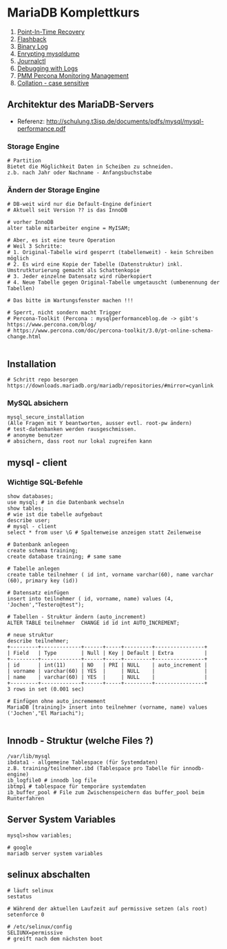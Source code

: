 # MariaDB Komplettkurs 


   1. [Point-In-Time Recovery](pit-recovery.md)
   1. [Flashback](flashback.md)
   1. [Binary Log](binarylog.md)
   1. [Enrypting mysqldump](encryption-openssl-mysqldump.md)
   1. [Journalctl](journalctl.md)
   1. [Debugging with Logs](logs-debug.md)
   1. [PMM Percona Monitoring Management](percona-monitoring-management.md)
   1. [Collation - case sensitive](collation-case-sensitive.md) 
  

## Architektur des MariaDB-Servers 

  * Referenz: http://schulung.t3isp.de/documents/pdfs/mysql/mysql-performance.pdf

### Storage Engine 

```
# Partition 
Bietet die Möglichkeit Daten in Scheiben zu schneiden. 
z.b. nach Jahr oder Nachname - Anfangsbuchstabe
```

### Ändern der Storage Engine 

```
# DB-weit wird nur die Default-Engine definiert 
# Aktuell seit Version ?? is das InnoDB 

# vorher InnoDB 
alter table mitarbeiter engine = MyISAM;

# Aber, es ist eine teure Operation 
# Weil 3 Schritte:
# 1. Original-Tabelle wird gesperrt (tabellenweit) - kein Schreiben möglich 
# 2. Es wird eine Kopie der Tabelle (Datenstruktur) inkl. Umstrutkturierung gemacht als Schattenkopie 
# 3. Jeder einzelne Datensatz wird rüberkopiert
# 4. Neue Tabelle gegen Original-Tabelle umgetauscht (umbenennung der Tabellen) 

# Das bitte im Wartungsfenster machen !!! 

# Sperrt, nicht sondern macht Trigger 
# Percona-Toolkit (Percona : mysqlperformanceblog.de -> gibt's https://www.percona.com/blog/
# https://www.percona.com/doc/percona-toolkit/3.0/pt-online-schema-change.html


```
 ## Installation 
 
 ```
 # Schritt repo besorgen 
 https://downloads.mariadb.org/mariadb/repositories/#mirror=cyanlink
 
 ```
 
 ### MySQL absichern 
 
 ```
 mysql_secure_installation 
 (Alle Fragen mit Y beantworten, ausser evtl. root-pw ändern) 
 # test-datenbanken werden rausgeschmissen.
 # anonyme benutzer 
 # absichern, dass root nur lokal zugreifen kann 
 ```
 
 ## mysql - client 
 
 ### Wichtige SQL-Befehle ###
 
 ```
 show databases; 
 use mysql; # in die Datenbank wechseln 
 show tables; 
 # wie ist die tabelle aufgebaut 
 describe user; 
 # mysql - client 
 select * from user \G # Spaltenweise anzeigen statt Zeilenweise 
 
 # Datenbank anlegeen
 create schema training;
 create database training; # same same  

 # Tabelle anlegen
 create table teilnehmer ( id int, vorname varchar(60), name varchar (60), primary key (id))

 # Datensatz einfügen 
 insert into teilnehmer ( id, vorname, name) values (4, 'Jochen',"Testero@test");
 
 # Tabellen - Struktur ändern (auto_increment) 
 ALTER TABLE teilnehmer  CHANGE id id int AUTO_INCREMENT;
 
 # neue struktur 
 describe teilnehmer;
+---------+-------------+------+-----+---------+----------------+
| Field   | Type        | Null | Key | Default | Extra          |
+---------+-------------+------+-----+---------+----------------+
| id      | int(11)     | NO   | PRI | NULL    | auto_increment |
| vorname | varchar(60) | YES  |     | NULL    |                |
| name    | varchar(60) | YES  |     | NULL    |                |
+---------+-------------+------+-----+---------+----------------+
3 rows in set (0.001 sec)
 
 # Einfügen ohne auto_incremement 
 MariaDB [training]> insert into teilnehmer (vorname, name) values ('Jochen',"El Mariachi");

 
 ```

## Innodb - Struktur (welche Files ?) 

```
/var/lib/mysql 
ibdata1 - allgemeine Tablespace (für Systemdaten) 
z.B. training/teilnehmer.ibd (Tablespace pro Tabelle für innodb-engine) 
ib_logfile0 # innodb log file 
ibtmp1 # tablespace für temporäre systemdaten 
ib_buffer_pool # File zum Zwischenspeichern das buffer_pool beim Runterfahren 
```

## Server System Variables 

```
mysql>show variables; 

# google 
mariadb server system variables 

```

## selinux abschalten 

```
# läuft selinux 
sestatus 

# Während der aktuellen Laufzeit auf permissive setzen (als root) 
setenforce 0 

# /etc/selinux/config 
SELIUNX=permissive 
# greift nach dem nächsten boot 
```
